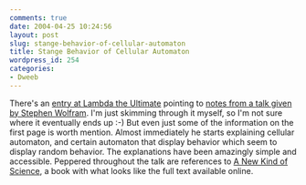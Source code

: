 ```yaml
---
comments: true
date: 2004-04-25 10:24:56
layout: post
slug: stange-behavior-of-cellular-automaton
title: Stange Behavior of Cellular Automaton
wordpress_id: 254
categories:
- Dweeb
---
```


There's an [entry at Lambda the Ultimate](http://lambda.weblogs.com/2004/04/23#a12034) pointing to [notes from a talk given by Stephen Wolfram](http://www.stephenwolfram.com/publications/talks/jmm2004/). I'm just skimming through it myself, so I'm not sure where it eventually ends up :-) But even just some of the information on the first page is worth mention. Almost immediately he starts explaining cellular automaton, and certain automaton that display behavior which seem to display random behavior. The explanations have been amazingly simple and accessible. Peppered throughout the talk are references to [A New Kind of Science](http://www.wolframscience.com/nksonline/toc.html), a book with what looks like the full text available online.
